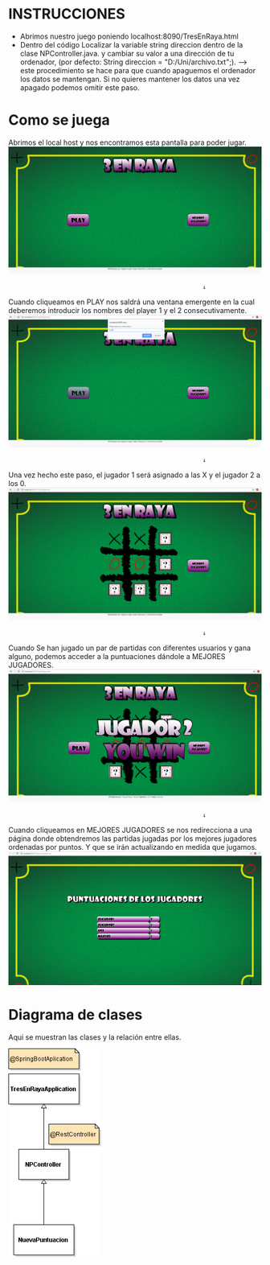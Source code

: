 
# INSTRUCCIONES
+ Abrimos nuestro juego poniendo localhost:8090/TresEnRaya.html
+ Dentro del código Localizar la variable string direccion dentro de la clase NPController.java. y cambiar su valor a una dirección de tu ordenador, (por defecto: String direccion = "D:/Uni/archivo.txt";). --> este procedimiento se hace para que cuando apaguemos el ordenador los datos se mantengan. Si no quieres mantener los datos una vez apagado podemos omitir este paso.

# Como se juega
Abrimos el local host y nos encontramos esta pantalla para poder jugar.
![Primera Pantalla](https://github.com/MiguelAngelGalazSanchez/PracticaRedes3enraya/blob/Favev3/Imagenes%20Fase3/1Pantalla.png)

                                                          ↓

Cuando cliqueamos en PLAY nos saldrá una ventana emergente en la cual deberemos introducir los nombres del player 1 y el 2 consecutivamente.
![Segunda1 Pantalla](https://github.com/MiguelAngelGalazSanchez/PracticaRedes3enraya/blob/Favev3/Imagenes%20Fase3/2Pantalla.png)

                                                          ↓

Una vez hecho este paso, el jugador 1 será asignado a las X y el jugador 2 a los 0.
![Tercera Pantalla](https://github.com/MiguelAngelGalazSanchez/PracticaRedes3enraya/blob/Favev3/Imagenes%20Fase3/3Pantalla.png)

                                                          ↓

Cuando Se han jugado un par de partidas con diferentes usuarios y gana alguno, podemos acceder a la puntuaciones dándole a MEJORES JUGADORES.
![Cuarta Pantalla](https://github.com/MiguelAngelGalazSanchez/PracticaRedes3enraya/blob/Favev3/Imagenes%20Fase3/4pantalla.png)

                                                          ↓

Cuando cliqueamos en MEJORES JUGADORES se nos redirecciona a una página donde obtendremos las partidas jugadas por los mejores jugadores ordenadas por puntos. Y que se irán actualizando en medida que jugamos.
![Quinta Pantalla](https://github.com/MiguelAngelGalazSanchez/PracticaRedes3enraya/blob/Favev3/Imagenes%20Fase3/5pantalla.PNG)
# Diagrama de clases
Aqui se muestran las clases y la relación entre ellas.

![Diagrama de Clases](https://github.com/MiguelAngelGalazSanchez/PracticaRedes3enraya/blob/Favev3/Imagenes%20Fase3/diagramarecuperacion.png)


